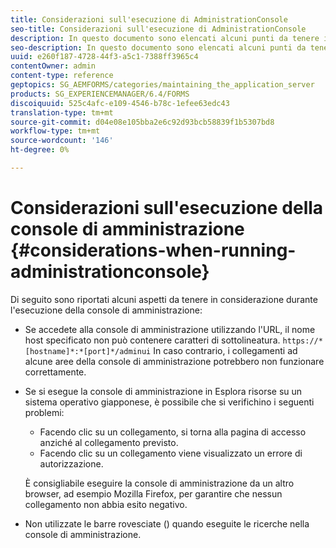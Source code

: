 ```yaml
---
title: Considerazioni sull'esecuzione di AdministrationConsole
seo-title: Considerazioni sull'esecuzione di AdministrationConsole
description: In questo documento sono elencati alcuni punti da tenere in considerazione durante l'esecuzione della console di amministrazione.
seo-description: In questo documento sono elencati alcuni punti da tenere in considerazione durante l'esecuzione della console di amministrazione.
uuid: e260f187-4728-44f3-a5c1-7388ff3965c4
contentOwner: admin
content-type: reference
geptopics: SG_AEMFORMS/categories/maintaining_the_application_server
products: SG_EXPERIENCEMANAGER/6.4/FORMS
discoiquuid: 525c4afc-e109-4546-b78c-1efee63edc43
translation-type: tm+mt
source-git-commit: d04e08e105bba2e6c92d93bcb58839f1b5307bd8
workflow-type: tm+mt
source-wordcount: '146'
ht-degree: 0%

---
```



# Considerazioni sull&#39;esecuzione della console di amministrazione {#considerations-when-running-administrationconsole}

Di seguito sono riportati alcuni aspetti da tenere in considerazione durante l&#39;esecuzione della console di amministrazione:

* Se accedete alla console di amministrazione utilizzando l&#39;URL, il nome host specificato non può contenere caratteri di sottolineatura. `https://*[hostname]*:*[port]*/adminui` In caso contrario, i collegamenti ad alcune aree della console di amministrazione potrebbero non funzionare correttamente.
* Se si esegue la console di amministrazione in Esplora risorse su un sistema operativo giapponese, è possibile che si verifichino i seguenti problemi:

   * Facendo clic su un collegamento, si torna alla pagina di accesso anziché al collegamento previsto.
   * Facendo clic su un collegamento viene visualizzato un errore di autorizzazione.

   È consigliabile eseguire la console di amministrazione da un altro browser, ad esempio Mozilla Firefox, per garantire che nessun collegamento non abbia esito negativo.

* Non utilizzate le barre rovesciate () quando eseguite le ricerche nella console di amministrazione.

